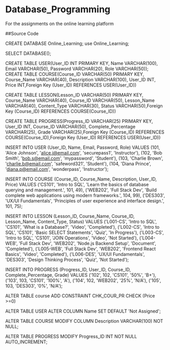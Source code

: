 # Database_Programming
For the assignments on the online learning platform

##Source Code

CREATE DATABASE Online_Learning;
use Online_Learning;

SELECT DATABASE();

CREATE TABLE  USER(User_ID INT PRIMARY KEY, Name VARCHAR(100), Email VARCHAR(50), Password VARCHAR(20), Role VARCHAR(50));
CREATE TABLE COURSE(Course_ID VARCHAR(50) PRIMARY KEY, Course_Name VARCHAR(40), Description VARCHAR(100), User_ID INT, Price INT,Foreign Key (User_ID) REFERENCES USER(User_ID))

CREATE TABLE LESSON(Lesson_ID VARCHAR(50) PRIMARY KEY, Course_Name VARCHAR(40), Course_ID VARCHAR(50), Lesson_Name VARCHAR(40), Content_Type VARCHAR(30), Status VARCHAR(50),Foreign Key (Course_ID) REFERENCES COURSE(Course_ID))

CREATE TABLE PROGRESS(Progress_ID VARCHAR(25) PRIMARY KEY, User_ID INT, Course_ID VARCHAR(50), Complete_Percentage VARCHAR(25), Grade VARCHAR(25),Foreign Key (Course_ID) REFERENCES COURSE(Course_ID),Foreign Key (User_ID) REFERENCES USER(User_ID))

INSERT INTO USER (User_ID, Name, Email, Password, Role) VALUES
(101, 'Alice Johnson', 'alice.j@email.com', 'securepass1', 'Instructor'),
(102, 'Bob Smith', 'bob.s@email.com', 'mypassword', 'Student'),
(103, 'Charlie Brown', 'charlie.b@email.com', 'safeword321', 'Student'),
(104, 'Diana Prince', 'diana.p@email.com', 'wonderpass', 'Instructor');

INSERT INTO COURSE (Course_ID, Course_Name, Description, User_ID, Price) VALUES
('CS101', 'Intro to SQL', 'Learn the basics of database querying and management.', 101, 49),
('WEB202', 'Full Stack Dev', 'Build complete web applications using modern frameworks.', 104, 99),
('DES303', 'UX/UI Fundamentals', 'Principles of user experience and interface design.', 101, 75);

INSERT INTO LESSON (Lesson_ID, Course_Name, Course_ID, Lesson_Name, Content_Type, Status) VALUES
('L001-CS', 'Intro to SQL', 'CS101', 'What is a Database?', 'Video', 'Completed'),
('L002-CS', 'Intro to SQL', 'CS101', 'Basic SELECT Statements', 'Quiz', 'In Progress'),
('L003-CS', 'Intro to SQL', 'CS101', 'JOIN Operations', 'Video', 'Not Started'),
('L004-WEB', 'Full Stack Dev', 'WEB202', 'Node.js Backend Setup', 'Document', 'Completed'),
('L005-WEB', 'Full Stack Dev', 'WEB202', 'Frontend React Basics', 'Video', 'Completed'),
('L006-DES', 'UX/UI Fundamentals', 'DES303', 'Design Thinking Process', 'Quiz', 'Not Started');

INSERT INTO PROGRESS (Progress_ID, User_ID, Course_ID, Complete_Percentage, Grade) VALUES
('102', 102, 'CS101', '50%', 'B+'),
('103', 103, 'CS101', '100%', 'A'),
('104', 102, 'WEB202', '25%', 'N/A'),
('105', 103, 'DES303', '0%', 'N/A');

ALTER TABLE course
ADD CONSTRAINT CHK_COUR_PR CHECK (Price >=0)

ALTER TABLE USER
ALTER COLUMN Name SET DEFAULT 'Not Assigned';

ALTER TABLE COURSE
MODIFY COLUMN Description VARCHAR(100) NOT NULL;

ALTER TABLE PROGRESS
MODIFY Progress_ID INT NOT NULL AUTO_INCREMENT;
